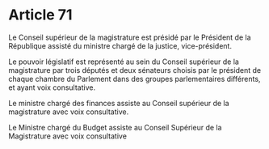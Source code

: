# Article 71

Le Conseil supérieur de la magistrature est présidé par le Président de la République assisté du ministre chargé de la justice, vice-président.

Le pouvoir législatif est représenté au sein du Conseil supérieur de la magistrature par trois députés et deux sénateurs choisis par le président de chaque chambre du Parlement dans des groupes parlementaires différents, et ayant voix consultative.

Le ministre chargé des finances assiste au Conseil supérieur de la magistrature avec voix consultative.

Le Ministre chargé du Budget assiste au Conseil Supérieur de la Magistrature avec voix consultative